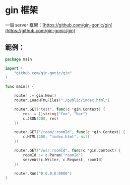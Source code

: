 # gin 框架

一個 server 框架：[https://github.com/gin-gonic/gin](https://github.com/gin-gonic/gin)

## 範例：

```go
package main

import (
	"github.com/gin-gonic/gin"
)

func main() {

	router := gin.New()
	router.LoadHTMLFiles("./public/index.html")

	router.GET("test", func(c *gin.Context) {
		res := []string{"foo", "bar"}
		c.JSON(200, res)
	})

	router.GET("/room/:roomId", func(c *gin.Context) {
		c.HTML(200, "index.html", nil)
	})

	router.GET("/ws/:roomId", func(c *gin.Context) {
		roomId := c.Param("roomId")
		serveWs(c.Writer, c.Request, roomId)
	})

	router.Run("0.0.0.0:8080")
}

```

